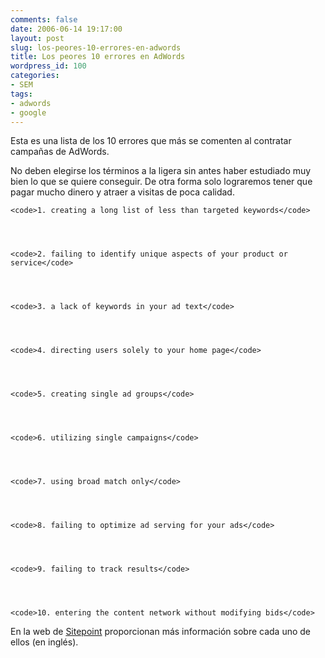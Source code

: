 ```yaml
---
comments: false
date: 2006-06-14 19:17:00
layout: post
slug: los-peores-10-errores-en-adwords
title: Los peores 10 errores en AdWords
wordpress_id: 100
categories:
- SEM
tags:
- adwords
- google
---
```


Esta es una lista de los 10 errores que más se comenten al contratar campañas de AdWords.

No deben elegirse los términos a la ligera sin antes haber estudiado muy bien lo que se quiere conseguir. De otra forma solo lograremos tener que pagar mucho dinero y atraer a visitas de poca calidad.

    
    <code>1. creating a long list of less than targeted keywords</code>



    
    <code>2. failing to identify unique aspects of your product or service</code>



    
    <code>3. a lack of keywords in your ad text</code>



    
    <code>4. directing users solely to your home page</code>



    
    <code>5. creating single ad groups</code>



    
    <code>6. utilizing single campaigns</code>



    
    <code>7. using broad match only</code>



    
    <code>8. failing to optimize ad serving for your ads</code>



    
    <code>9. failing to track results</code>



    
    <code>10. entering the content network without modifying bids</code>


En la web de [Sitepoint](http://www.sitepoint.com/article/worst-adwords-campaign-mistakes) proporcionan más información sobre cada uno de ellos (en inglés).
